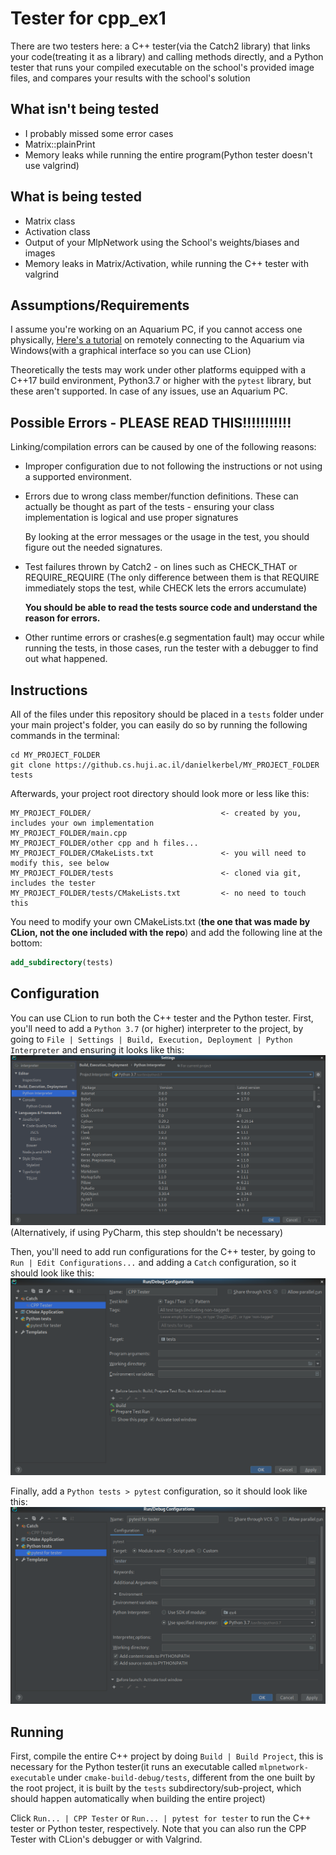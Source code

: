 # Tester for cpp_ex1

There are two testers here: a C++ tester(via the Catch2 library) that links your code(treating it as a library) and calling methods directly,
and a Python tester that runs your compiled executable on the school's provided image files, and compares your results with
the school's solution

## What isn't being tested

- I probably missed some error cases
- Matrix::plainPrint
- Memory leaks while running the entire program(Python tester doesn't use valgrind)

## What is being tested

- Matrix class
- Activation class
- Output of your MlpNetwork using the School's weights/biases and images
- Memory leaks in Matrix/Activation, while running the C++ tester with valgrind

## Assumptions/Requirements
I assume you're working on an Aquarium PC, if you cannot access one physically, [Here's a tutorial](http://wiki.cs.huji.ac.il/wiki/Connecting_from_outside#Using_MobaXterm_for_X11_on_Windows) on 
remotely connecting to the Aquarium via Windows(with a graphical interface so you can use CLion)

Theoretically the tests may work under other platforms equipped with a C++17 build environment, Python3.7 or higher with the `pytest` library,
but these aren't supported. In case of any issues, use an Aquarium PC.

## Possible Errors - PLEASE READ THIS!!!!!!!!!!!

Linking/compilation errors can be caused by one of the following reasons:

- Improper configuration due to not following the instructions or not using a supported environment. 

- Errors due to wrong class member/function definitions. These can actually be thought as part of the tests - ensuring your
  class implementation is logical and use proper signatures
   
  By looking at the error messages or the usage in the test, you should figure out the needed signatures. 
  
- Test failures thrown by Catch2 - on lines such as CHECK_THAT or REQUIRE_REQUIRE (The only difference between them is
  that REQUIRE immediately stops the test, while CHECK lets the errors accumulate)
  
  **You should be able to read the tests source code and understand the reason for errors.**
  
- Other runtime errors or crashes(e.g segmentation fault) may occur while running the tests, in those cases, run the tester
  with a debugger to find out what happened.

## Instructions
All of the files under this repository should be placed in a `tests` folder under your main project's folder,
you can easily do so by running the following commands in the terminal:

```shell script
cd MY_PROJECT_FOLDER
git clone https://github.cs.huji.ac.il/danielkerbel/MY_PROJECT_FOLDER tests
```

Afterwards, your project root directory should look more or less like this:

```
MY_PROJECT_FOLDER/                             <- created by you, includes your own implementation
MY_PROJECT_FOLDER/main.cpp                      
MY_PROJECT_FOLDER/other cpp and h files...
MY_PROJECT_FOLDER/CMakeLists.txt               <- you will need to modify this, see below
MY_PROJECT_FOLDER/tests                        <- cloned via git, includes the tester
MY_PROJECT_FOLDER/tests/CMakeLists.txt         <- no need to touch this
```

You need to modify your own CMakeLists.txt (**the one that was made by CLion, not the one included with the repo**) and add
the following line at the bottom:
```cmake
add_subdirectory(tests)
```


## Configuration

You can use CLion to run both the C++ tester and the Python tester.
First, you'll need to add a `Python 3.7` (or higher) interpreter to the project, by going to `File | Settings | Build, Execution, Deployment | Python Interpreter`
and ensuring it looks like this: ![](instructions/setup-python.png)
(Alternatively, if using PyCharm, this step shouldn't be necessary)

Then, you'll need to add run configurations for the C++ tester, by going to `Run | Edit Configurations...` and adding a `Catch`
configuration, so it should look like this: ![](instructions/cpp_tests.png)

Finally, add a `Python tests > pytest` configuration, so it should look like this: ![](instructions/python_tests.png)

## Running
First, compile the entire C++ project by doing `Build | Build Project`, this is necessary for the Python tester(it runs an executable called `mlpnetwork-executable` under `cmake-build-debug/tests`, different from the one built by the root project, it is built by the `tests` subdirectory/sub-project, which should happen automatically when building the entire project)

Click `Run... | CPP Tester` or `Run... | pytest for tester` to run the C++ tester or Python tester, respectively.
Note that you can also run the CPP Tester with CLion's debugger or with Valgrind.
